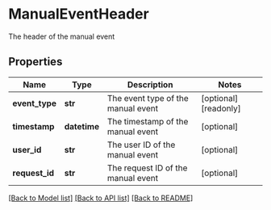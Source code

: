 # ManualEventHeader

The header of the manual event

## Properties
Name | Type | Description | Notes
------------ | ------------- | ------------- | -------------
**event_type** | **str** | The event type of the manual event | [optional] [readonly] 
**timestamp** | **datetime** | The timestamp of the manual event | [optional] 
**user_id** | **str** | The user ID of the manual event | [optional] 
**request_id** | **str** | The request ID of the manual event | [optional] 

[[Back to Model list]](../README.md#documentation-for-models) [[Back to API list]](../README.md#documentation-for-api-endpoints) [[Back to README]](../README.md)


